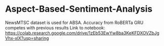 # Aspect-Based-Sentiment-Analysis

NewsMTSC dataset is used for ABSA.
Accuracy from RoBERTa GRU competes with previous results
Link to notebook: https://colab.research.google.com/drive/1zEb53EwYw8ba3KeKFDXOVZbJgVhx-xlX?usp=sharing
